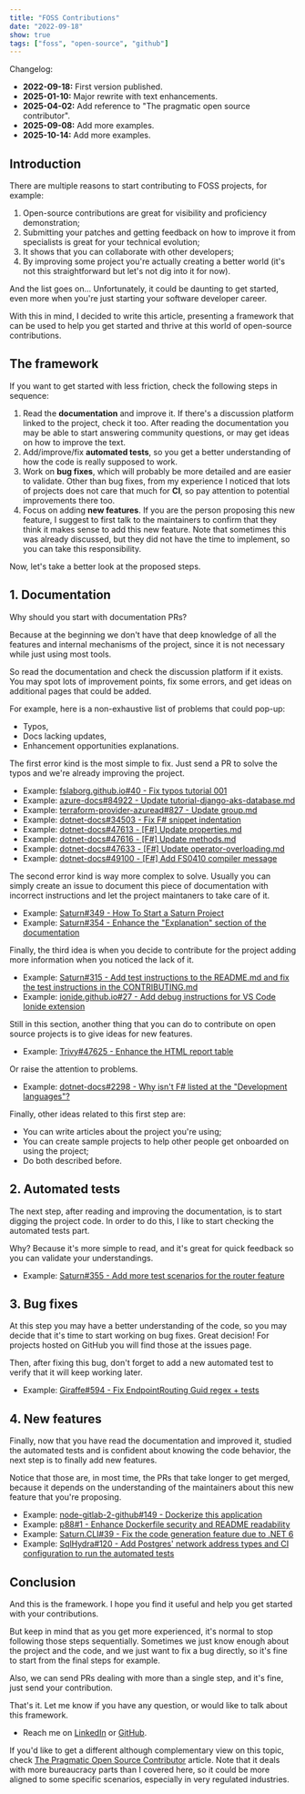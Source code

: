 ```yaml
---
title: "FOSS Contributions"
date: "2022-09-18"
show: true
tags: ["foss", "open-source", "github"]
---
```


Changelog:

-   **2022-09-18:** First version published.
-   **2025-01-10:** Major rewrite with text enhancements.
-   **2025-04-02:** Add reference to "The pragmatic open source contributor".
-   **2025-09-08:** Add more examples.
-   **2025-10-14:** Add more examples.

## Introduction

There are multiple reasons to start contributing to FOSS projects, for example:

1.  Open-source contributions are great for visibility and proficiency
    demonstration;
2.  Submitting your patches and getting feedback on how to improve it from
    specialists is great for your technical evolution;
3.  It shows that you can collaborate with other developers;
4.  By improving some project you're actually creating a better world (it's not
    this straightforward but let's not dig into it for now).

And the list goes on&#x2026; Unfortunately, it could be daunting to get started, even
more when you're just starting your software developer career.

With this in mind, I decided to write this article, presenting a framework that
can be used to help you get started and thrive at this world of open-source
contributions.

## The framework

If you want to get started with less friction, check the following steps in
sequence:

1.  Read the **documentation** and improve it. If there's a discussion platform
    linked to the project, check it too. After reading the documentation you may
    be able to start answering community questions, or may get ideas on how to
    improve the text.
2.  Add/improve/fix **automated tests**, so you get a better understanding of how
    the code is really supposed to work.
3.  Work on **bug fixes**, which will probably be more detailed and are easier to
    validate. Other than bug fixes, from my experience I noticed that lots of
    projects does not care that much for **CI**, so pay attention to potential
    improvements there too.
4.  Focus on adding **new features**. If you are the person proposing this new
    feature, I suggest to first talk to the maintainers to confirm that they
    think it makes sense to add this new feature. Note that sometimes this was
    already discussed, but they did not have the time to implement, so you can
    take this responsibility.

Now, let's take a better look at the proposed steps.

## 1. Documentation

Why should you start with documentation PRs?

Because at the beginning we don't have that deep knowledge of all the features
and internal mechanisms of the project, since it is not necessary while just
using most tools.

So read the documentation and check the discussion platform if it exists. You
may spot lots of improvement points, fix some errors, and get ideas on
additional pages that could be added.

For example, here is a non-exhaustive list of problems that could pop-up:

-   Typos,
-   Docs lacking updates,
-   Enhancement opportunities explanations.

The first error kind is the most simple to fix. Just send a PR to solve the
typos and we're already improving the project.

-   Example: [fslaborg.github.io#40 - Fix typos tutorial 001](https://github.com/fslaborg/fslaborg.github.io/pull/40)
-   Example: [azure-docs#84922 - Update tutorial-django-aks-database.md](https://github.com/MicrosoftDocs/azure-docs/pull/84922)
-   Example: [terraform-provider-azuread#827 - Update group.md](https://github.com/hashicorp/terraform-provider-azuread/pull/827)
-   Example: [dotnet-docs#34503 - Fix F# snippet indentation](https://github.com/dotnet/docs/pull/34503)
-   Example: [dotnet-docs#47613 - [F#] Update properties.md](https://github.com/dotnet/docs/pull/47613)
-   Example: [dotnet-docs#47616 - [F#] Update methods.md](https://github.com/dotnet/docs/pull/47616)
-   Example: [dotnet-docs#47633 - [F#] Update operator-overloading.md](https://github.com/dotnet/docs/pull/47633)
-   Example: [dotnet-docs#49100 - [F#] Add FS0410 compiler message](https://github.com/dotnet/docs/pull/49100)

The second error kind is way more complex to solve. Usually you can simply
create an issue to document this piece of documentation with incorrect
instructions and let the project maintaners to take care of it.

-   Example: [Saturn#349 - How To Start a Saturn Project](https://github.com/SaturnFramework/Saturn/issues/349)
-   Example: [Saturn#354 - Enhance the "Explanation" section of the documentation](https://github.com/SaturnFramework/Saturn/pull/354)

Finally, the third idea is when you decide to contribute for the project adding
more information when you noticed the lack of it.

-   Example: [Saturn#315 - Add test instructions to the README.md and fix the test instructions in the CONTRIBUTING.md](https://github.com/SaturnFramework/Saturn/pull/315)
-   Example: [ionide.github.io#27 - Add debug instructions for VS Code Ionide extension](https://github.com/ionide/ionide.github.io/pull/27)

Still in this section, another thing that you can do to contribute on open
source projects is to give ideas for new features.

-   Example: [Trivy#47625 - Enhance the HTML report table](https://github.com/aquasecurity/trivy/issues/2298)

Or raise the attention to problems.

-   Example: [dotnet-docs#2298 - Why isn't F# listed at the "Development languages"?](https://github.com/dotnet/docs/issues/47625)

Finally, other ideas related to this first step are:

-   You can write articles about the project you're using;
-   You can create sample projects to help other people get onboarded on using the
    project;
-   Do both described before.

## 2. Automated tests

The next step, after reading and improving the documentation, is to start
digging the project code. In order to do this, I like to start checking the
automated tests part.

Why? Because it's more simple to read, and it's great for quick feedback so you
can validate your understandings.

-   Example: [Saturn#355 - Add more test scenarios for the router feature](https://github.com/SaturnFramework/Saturn/pull/355)

## 3. Bug fixes

At this step you may have a better understanding of the code, so you may decide
that it's time to start working on bug fixes. Great decision! For projects
hosted on GitHub you will find those at the issues page.

Then, after fixing this bug, don't forget to add a new automated test to verify
that it will keep working later.

-   Example: [Giraffe#594 - Fix EndpointRouting Guid regex + tests](https://github.com/giraffe-fsharp/Giraffe/pull/594)

## 4. New features

Finally, now that you have read the documentation and improved it, studied the
automated tests and is confident about knowing the code behavior, the next step
is to finally add new features.

Notice that those are, in most time, the PRs that take longer to get merged,
because it depends on the understanding of the maintainers about this new
feature that you're proposing.

-   Example: [node-gitlab-2-github#149 - Dockerize this application](https://github.com/piceaTech/node-gitlab-2-github/pull/149)
-   Example: [p88#1 - Enhance Dockerfile security and README readability](https://github.com/rafaelbmateus/p88/pull/1)
-   Example: [Saturn.CLI#39 - Fix the code generation feature due to .NET 6](https://github.com/SaturnFramework/Saturn.Cli/pull/39)
-   Example: [SqlHydra#120 - Add Postgres' network address types and CI configuration to run the automated tests](https://github.com/JordanMarr/SqlHydra/pull/120)

## Conclusion

And this is the framework. I hope you find it useful and help you get started
with your contributions.

But keep in mind that as you get more experienced, it's normal to stop following
those steps sequentially. Sometimes we just know enough about the project and
the code, and we just want to fix a bug directly, so it's fine to start from the
final steps for example.

Also, we can send PRs dealing with more than a single step, and it's fine, just
send your contribution.

That's it. Let me know if you have any question, or would like to talk about
this framework.

-   Reach me on [LinkedIn](https://www.linkedin.com/in/vinicius-gajo/) or [GitHub](https://github.com/64J0).

If you'd like to get a different although complementary view on this topic, check
[The Pragmatic Open Source Contributor](https://diurnal.st/2025/03/02/the-pragmatic-open-source-contributor.html)
article. Note that it deals with more bureaucracy parts than I covered here, so
it could be more aligned to some specific scenarios, especially in very
regulated industries.
